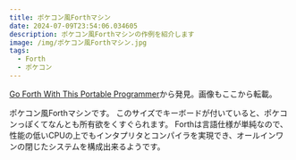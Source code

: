 ```yaml
---
title: ポケコン風Forthマシン
date: 2024-07-09T23:54:06.034605
description: ポケコン風Forthマシンの作例を紹介します
image: /img/ポケコン風Forthマシン.jpg
tags:
  - Forth
  - ポケコン
---
```

[Go Forth With This Portable Programmer](https://hackaday.com/2024/06/29/go-forth-with-this-portable-programmer/)から発見。画像もここから転載。

ポケコン風Forthマシンです。
このサイズでキーボードが付いていると、ポケコンっぽくてなんとも所有欲をくすぐられます。
Forthは言語仕様が単純なので、性能の低いCPUの上でもインタプリタとコンパイラを実現でき、オールインワンの閉じたシステムを構成出来るようです。



